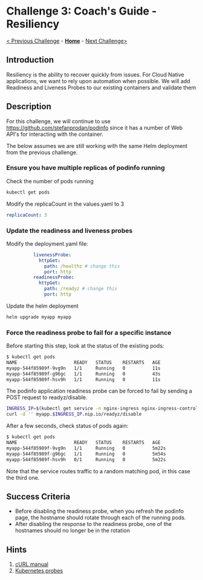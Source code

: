 # Challenge 3: Coach's Guide - Resiliency

[< Previous Challenge](./02-helm.md) - **[Home](README.md)** - [Next Challenge>](./04-scaling.md)

## Introduction

Resiliency is the ability to recover quickly from issues.  For Cloud Native applications, we want to rely upon automation when possible.  We will add Readiness and Liveness Probes to our existing containers and validate them

## Description

For this challenge, we will continue to use <https://github.com/stefanprodan/podinfo> since it has a number of Web API's for interacting with the container.

The below assumes we are still working with the same Helm deployment from the previous challenge.

### Ensure you have multiple replicas of podinfo running

Check the number of pods running

```bash
kubectl get pods
```

Modify the replicaCount in the values.yaml to 3

```yaml
replicaCount: 3
```
### Update the readiness and liveness probes

Modify the deployment.yaml file:

```yaml
          livenessProbe:
            httpGet:
              path: /healthz # change this
              port: http
          readinessProbe:
            httpGet:
              path: /readyz # change this
              port: http
```

Update the helm deployment

``` bash
helm upgrade myapp myapp
```

### Force the readiness probe to fail for a specific instance

Before starting this step, look at the status of the existing pods:

``` bash
$ kubectl get pods
NAME                     READY   STATUS    RESTARTS   AGE
myapp-544f85989f-9vg9n   1/1     Running   0          11s
myapp-544f85989f-g96gc   1/1     Running   0          43s
myapp-544f85989f-hsv9h   1/1     Running   0          11s
```

The podinfo application readiness probe can be forced to fail by sending a POST request to readyz/disable.

``` bash
INGRESS_IP=$(kubectl get service -n nginx-ingress nginx-ingress-controller -o json | jq '.status.loadBalancer.ingress[0].ip' -r)
curl -d '' myapp.$INGRESS_IP.nip.io/readyz/disable
```

After a few seconds, check status of pods again:

``` bash
$ kubectl get pods
NAME                     READY   STATUS    RESTARTS   AGE
myapp-544f85989f-9vg9n   1/1     Running   0          5m22s
myapp-544f85989f-g96gc   1/1     Running   0          5m54s
myapp-544f85989f-hsv9h   0/1     Running   0          5m22s
```

Note that the service routes traffic to a random matching pod, in this case the third one.

## Success Criteria

- Before disabling the readiness probe, when you refresh the podinfo page, the hostname should rotate through each of the running pods.
- After disabling the response to the readiness probe, one of the hostnames should no longer be in the rotation

## Hints

1. [cURL manual](https://curl.haxx.se/docs/manual.html)
1. [Kubernetes probes](https://kubernetes.io/docs/concepts/workloads/pods/pod-lifecycle/#container-probes)
